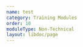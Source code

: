 ```yaml
---
name: test
category: Training Modules
order: 10
moduleType: Non-Technical
layout: libdoc/page
---
```

